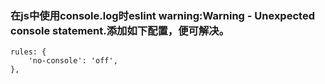 
### 在js中使用console.log时eslint warning:Warning - Unexpected console statement.添加如下配置，便可解决。
```
rules: {
    'no-console': 'off',
},
```